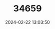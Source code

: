 ---
title: "34659"
category: "Poecilanthe parviflora"
draft: false
date: 2024-02-22 13:03:50
languages:
  Spanish; Castilian: ["Lapachillo"]
---